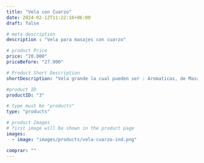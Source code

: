 ```yaml
---
title: "Vela con Cuarzo"
date: 2024-02-12T11:22:16+06:00
draft: false

# meta description
description : "Vela para masajes con cuarzo"

# product Price
price: "20.000"
priceBefore: "27.900"

# Product Short Description
shortDescription: "Vela grande la cual pueden ser : Aromaticas, de Masajes o Decorativas"

#product ID
productID: "3"

# type must be "products"
type: "products"

# product Images
# first image will be shown in the product page
images:
  - image: "images/products/vela-cuarzo-ind.png"

comprar: ""
---
```


